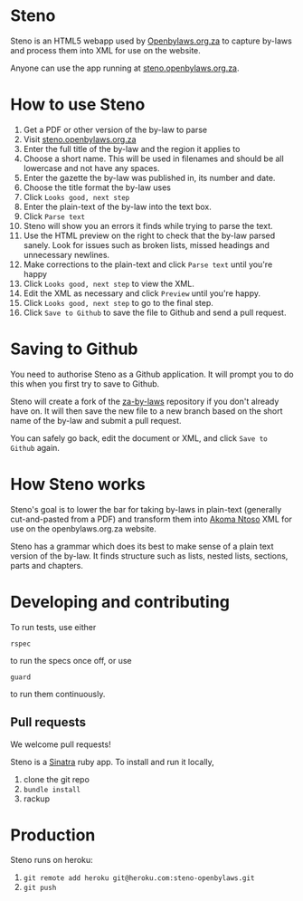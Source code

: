 # Steno

Steno is an HTML5 webapp used by [Openbylaws.org.za](http://openbylaws.org.za) to capture by-laws and process them into XML for use on the website.

Anyone can use the app running at [steno.openbylaws.org.za](http://steno.openbylaws.org.za).

# How to use Steno

1. Get a PDF or other version of the by-law to parse
2. Visit [steno.openbylaws.org.za](http://steno.openbylaws.org.za)
3. Enter the full title of the by-law and the region it applies to
4. Choose a short name. This will be used in filenames and should be all lowercase and not have any spaces.
5. Enter the gazette the by-law was published in, its number and date.
6. Choose the title format the by-law uses
7. Click `Looks good, next step`
8. Enter the plain-text of the by-law into the text box.
9. Click `Parse text`
10. Steno will show you an errors it finds while trying to parse the text.
11. Use the HTML preview on the right to check that the by-law parsed sanely. Look for issues such as broken lists, missed headings and unnecessary newlines.
12. Make corrections to the plain-text and click `Parse text` until you're happy
13. Click `Looks good, next step` to view the XML.
14. Edit the XML as necessary and click `Preview` until you're happy.
15. Click `Looks good, next step` to go to the final step.
16. Click `Save to Github` to save the file to Github and send a pull request.

# Saving to Github

You need to authorise Steno as a Github application. It will prompt you to do this when you first try to save to Github.

Steno will create a fork of the [za-by-laws](https://github.com/longhotsummer/za-by-laws) repository if you don't already have on. It will then save the new file to a new branch based on the short name of the by-law and submit a pull request.

You can safely go back, edit the document or XML, and click `Save to Github` again. 

# How Steno works

Steno's goal is to lower the bar for taking by-laws in plain-text (generally cut-and-pasted from a PDF) and transform them into [Akoma Ntoso](www.akomantoso.org) XML for use on the openbylaws.org.za website.

Steno has a grammar which does its best to make sense of a plain text version of the by-law. It finds structure such as lists, nested lists, sections, parts and chapters.

# Developing and contributing

To run tests, use either

`rspec`

to run the specs once off, or use

`guard`

to run them continuously.

## Pull requests

We welcome pull requests!

Steno is a [Sinatra](http://www.sinatrarb.com/) ruby app. To install and run it locally,

1. clone the git repo
2. `bundle install`
3. rackup

# Production

Steno runs on heroku:

1. `git remote add heroku git@heroku.com:steno-openbylaws.git`
2. `git push`

